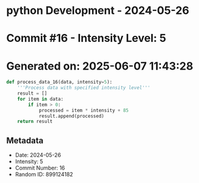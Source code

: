 ﻿# python Development - 2024-05-26
# Commit #16 - Intensity Level: 5
# Generated on: 2025-06-07 11:43:28
```python
def process_data_16(data, intensity=5):
    '''Process data with specified intensity level'''
    result = []
    for item in data:
        if item > 0:
            processed = item * intensity + 85
            result.append(processed)
    return result
```
## Metadata
- Date: 2024-05-26
- Intensity: 5
- Commit Number: 16
- Random ID: 899124182
